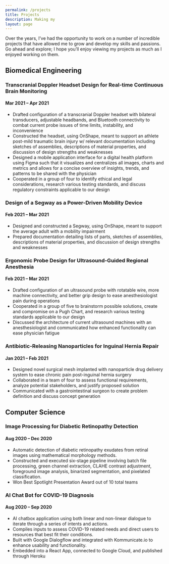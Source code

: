 ```yaml
---
permalink: /projects
title: Projects
description: Making my 
layout: page
---
```

Over the years, I’ve had the opportunity to work on a number of incredible projects that have allowed me to grow and develop my skills and passions. Go ahead and explore; I hope you’ll enjoy viewing my projects as much as I enjoyed working on them.

## Biomedical Engineering

### Transcranial Doppler Headset Design for Real-time Continuous Brain Monitoring
#### Mar 2021 – Apr 2021

- Drafted configuration of a transcranial Doppler headset with bilateral transducers, adjustable headbands, and Bluetooth connectivity to combat current probe issues of time limits, instability, and inconvenience
- Constructed the headset, using OnShape, meant to support an athlete post-mild traumatic brain injury w/ relevant documentation including sketches of assemblies, descriptions of material properties, and discussion of design strengths and weaknesses
- Designed a mobile application interface for a digital health platform using Figma such that it visualizes and centralizes all images, charts and metrics and allows for a concise overview of insights, trends, and patterns to be shared with the physician
- Cooperated in a group of four to identify ethical and legal considerations, research various testing standards, and discuss regulatory constraints applicable to our design

### Design of a Segway as a Power-Driven Mobility Device
#### Feb 2021 – Mar 2021

- Designed and constructed a Segway, using OnShape, meant to support the average adult with a mobility impairment
- Prepared documentation detailing lists of parts, sketches of assemblies, descriptions of material properties, and discussion of design strengths and weaknesses

### Ergonomic Probe Design for Ultrasound-Guided Regional Anesthesia
#### Feb 2021 – Mar 2021

- Drafted configuration of an ultrasound probe with rotatable wire, more machine connectivity, and better grip design to ease anesthesiologist pain during operations
- Cooperated in a group of five to brainstorm possible solutions, create and compromise on a Pugh Chart, and research various testing standards
applicable to our design
- Discussed the architecture of current ultrasound machines with an anesthesiologist and communicated how enhanced functionality can ease physician fatigue

### Antibiotic-Releasing Nanoparticles for Inguinal Hernia Repair
#### Jan 2021 – Feb 2021

- Designed novel surgical mesh implanted with nanoparticle drug delivery system to ease chronic pain post-inguinal hernia surgery
- Collaborated in a team of four to assess functional requirements, analyze potential stakeholders, and justify proposed solution
- Communicated with a gastrointestinal surgeon to create problem definition and discuss concept generation

## Computer Science

### Image Processing for Diabetic Retinopathy Detection
#### Aug 2020 – Dec 2020

- Automatic detection of diabetic retinopathy exudates from retinal images using mathematical morphology methods.
- Constructed and executed six-stage pipeline involving batch file processing, green channel extraction, CLAHE contrast adjustment, foreground image analysis, binarized segmentation, and pixelated classification.
- Won Best Spotlight Presentation Award out of 10 total teams

### AI Chat Bot for COVID-19 Diagnosis
#### Aug 2020 – Sep 2020

- AI chatbox application using both linear and non-linear dialogue to iterate through a series of intents and actions.
- Compiles inputs to assess COVID-19 related needs and direct users to resources that best fit their conditions.
- Built with Google Dialogflow and integrated with Kommunicate.io to enhance usability and functionality.
- Embedded into a React App, connected to Google Cloud, and published through Heroku